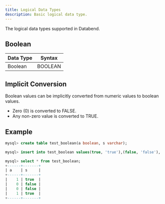 ```yaml
---
title: Logical Data Types
description: Basic logical data type.
---
```


The logical data types supported in Databend.

## Boolean

| Data Type        | Syntax   |
| -----------------| -------- |
| Boolean          | BOOLEAN

## Implicit Conversion

Boolean values can be implicitly converted from numeric values to boolean values.
* Zero (0) is converted to FALSE.
* Any non-zero value is converted to TRUE.

## Example

```sql title='mysql>'
mysql> create table test_boolean(a boolean, s varchar);

mysql> insert into test_boolean values(true, 'true'),(false, 'false'), (0, 'false'),(10, 'true');

mysql> select * from test_boolean;
+------+-------+
| a    | s     |
+------+-------+
|    1 | true  |
|    0 | false |
|    0 | false |
|    1 | true  |
+------+-------+
```
